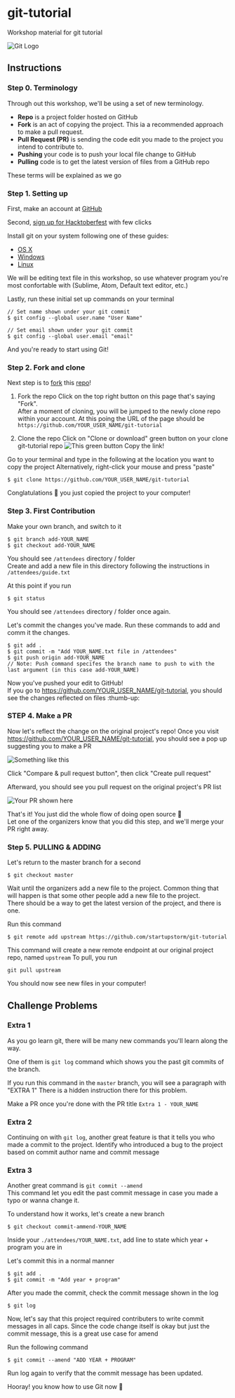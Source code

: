 
# git-tutorial
Workshop material for git tutorial


![Git Logo](https://git-for-windows.github.io/img/git_logo.png)

## Instructions
### Step 0. Terminology
Through out this workshop, we'll be using a set of new terminology.
- **Repo** is a project folder hosted on GitHub
- **Fork** is an act of copying the project. This ia a recommended approach to make a pull request.
- **Pull Request (PR)** is sending the code edit you made to the project you intend to contribute to.
- **Pushing** your code is to push your local file change to GitHub
- **Pulling** code is to get the latest version of files from a GitHub repo


These terms will be explained as we go

### Step 1. Setting up
First, make an account at [GitHub](https://github.com/join)

Second, [sign up for Hacktoberfest](https://hacktoberfest.digitalocean.com/sign_up/register) with few clicks

Install git on your system following one of these guides:
- [OS X](https://www.atlassian.com/git/tutorials/install-git#mac-os-x)
- [Windows](https://www.atlassian.com/git/tutorials/install-git#windows)
- [Linux](https://www.atlassian.com/git/tutorials/install-git#linux)

We will be editing text file in this workshop, so use whatever program you're most confortable with (Sublime, Atom, Default text editor, etc.)

Lastly, run these initial set up commands on your terminal

```
// Set name shown under your git commit
$ git config --global user.name "User Name"

// Set email shown under your git commit
$ git config --global user.email "email"
```

And you're ready to start using Git!

### Step 2. Fork and clone
Next step is to [fork](https://help.github.com/articles/fork-a-repo/) this [repo](https://github.com/startupstorm/git-tutorial)!

1. Fork the repo
Click on the top right button on this page that's saying "Fork".  
After a moment of cloning, you will be jumped to the newly clone repo within your account.
At this poing the URL of the page should be `https://github.com/YOUR_USER_NAME/git-tutorial`

2. Clone the repo
Click on "Clone or download" green button on your clone git-tutorial repo
![This green button](https://i.imgur.com/vK3c3Lu.png)
Copy the link!

Go to your terminal and type in the following at the location you want to copy the project
Alternatively, right-click your mouse and press "paste"

```
$ git clone https://github.com/YOUR_USER_NAME/git-tutorial
```

Conglatulations :tada: you just copied the project to your computer!

### Step 3. First Contribution
Make your own branch, and switch to it

```
$ git branch add-YOUR_NAME
$ git checkout add-YOUR_NAME
```

You should see `/attendees` directory / folder  
Create and add a new file in this directory following the instructions in `/attendees/guide.txt`

At this point if you run 

```
$ git status
```

You should see `/attendees` directory / folder once again.

Let's commit the changes you've made. Run these commands to add and comm	it the changes.

```
$ git add .
$ git commit -m "Add YOUR_NAME.txt file in /attendees"
$ git push origin add-YOUR_NAME
// Note: Push command specifes the branch name to push to with the last argument (in this case add-YOUR_NAME)
```

Now you've pushed your edit to GitHub!  
If you go to  https://github.com/YOUR_USER_NAME/git-tutorial, you should see the changes reflected on files :thumb-up:

### STEP 4. Make a PR

Now let's reflect the change on the original project's repo!
Once you visit https://github.com/YOUR_USER_NAME/git-tutorial, you should see a pop up suggesting you to make a PR

![Something like this](https://i.imgur.com/q3c3Ulq.png)

Click "Compare & pull request button", then click "Create pull request"

Afterward, you should see you pull request on the original project's PR list

![Your PR shown here](https://i.imgur.com/qb048Tn.png)

That's it! You just did the whole flow of doing open source :tada:  
Let one of the organizers know that you did this step, and we'll merge your PR right away.

### Step 5. PULLING & ADDING

Let's return to the master branch for a second

```
$ git checkout master
```

Wait until the organizers add a new file to the project.
Common thing that will happen is that some other people add a new file to the project.  
There should be a way to get the latest version of the project, and there is one.

Run this command

```
$ git remote add upstream https://github.com/startupstorm/git-tutorial
```

This command will create a new remote endpoint at our original project repo, named `upstream`
To pull, you run

```
git pull upstream
```

You should now see new files in your computer!

## Challenge Problems
### Extra 1

As you go learn git, there will be many new commands you'll learn along the way.

One of them is `git log` command which shows you the past git commits of the branch.

If you run this command in the `master` branch, you will see a paragraph with "EXTRA 1"
There is a hidden instruction there for this problem.

Make a PR once you're done with the PR title `Extra 1 - YOUR_NAME`

### Extra 2
Continuing on with `git log`, another great feature is that it tells you who made a commit to the project.
Identify who introduced a bug to the project based on commit author name and commit message

### Extra 3
Another great command is `git commit --amend`  
This command let you edit the past commit message in case you made a typo or wanna change it.

To understand how it works, let's create a new branch
```
$ git checkout commit-ammend-YOUR_NAME
```

Inside your `./attendees/YOUR_NAME.txt`, add line to state which year + program you are in

Let's commit this in a normal manner

```
$ git add .
$ git commit -m "Add year + program"
```

After you made the commit, check the commit message shown in the log
```
$ git log
```

Now, let's say that this project required contributers to write commit messages in all caps.
Since the code change itself is okay but just the commit message, this is a great use case for amend

Run the following command
```
$ git commit --amend "ADD YEAR + PROGRAM"
```

Run log again to verify that the commit message has been updated.

Hooray! you know how to use Git now :tada:
